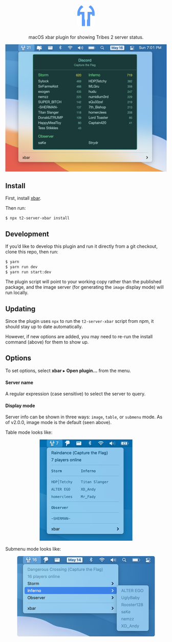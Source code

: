<div align="center">

<h1>
<img alt="Tribes 2 Server Status" src="icon.png" width="54">
</h1>

macOS xbar plugin for showing Tribes 2 server status.

<img src="screenshot.png" alt="Screenshot" width="560">

</div>

## Install

First, install [xbar](https://xbarapp.com).

Then run:

```console
$ npx t2-server-xbar install
```

## Development

If you’d like to develop this plugin and run it directly from a git checkout,
clone this repo, then run:

```console
$ yarn
$ yarn run dev
$ yarn run start:dev
```

The plugin script will point to your working copy rather than the published
package, and the image server (for generating the `image` display mode) will
run locally.

## Updating

Since the plugin uses `npx` to run the `t2-server-xbar` script from npm, it
should stay up to date automatically.

However, if new options are added, you may need to re-run the install command
(above) for them to show up.

## Options

To set options, select **xbar** ▸ **Open plugin…** from the menu.

#### Server name

A regular expression (case sensitive) to select the server to query.

#### Display mode

Server info can be shown in three ways: `image`, `table`, or `submenu` mode. As
of v2.0.0, image mode is the default (seen above).

Table mode looks like:

<p align="center">
<img src="screenshot-table.png" alt="Table mode screenshot" width="290">
</p>

Submenu mode looks like:

<p align="center">
<img src="screenshot-submenu.png" alt="Submenu mode screenshot" width="430">
</p>
